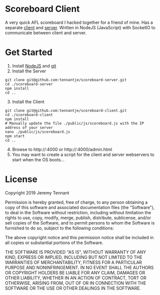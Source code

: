 # Scoreboard Client
A very quick AFL scoreboard I hacked together for a friend of mine. Has a separate [client](https://github.com/tennantje/scoreboard-client) and [server](https://github.com/tennantje/scoreboard-server). Written in NodeJS (JavaScript) with SocketIO to communicate between client and server.

# Get Started
1. Install [NodeJS](https://nodejs.org/en) and [git](https://git-scm.com/book/en/v2/Getting-Started-Installing-Git)
2. Install the Server
```
git clone git@github.com:tennantje/scoreboard-server.git
cd ./scoreboard-server
npm install
cd ..
```
3. Install the Client
```
git clone git@github.com:tennantje/scoreboard-client.git
cd ./scoreboard-client
npm install
# Manually update the file ./public/js/scoreboard.js with the IP address of your server
nano ./public/js/scoreboard.js
npm start
cd ..
```
4. Browse to http://<your-server-ip-address>:4000 or http://<your-server-ip-address>:4000/admin.html
5. You may want to create a script for the client and server webservers to start when the OS boots...

# License
Copyright 2019 Jeremy Tennant

Permission is hereby granted, free of charge, to any person obtaining a copy of this software and associated documentation files (the "Software"), to deal in the Software without restriction, including without limitation the rights to use, copy, modify, merge, publish, distribute, sublicense, and/or sell copies of the Software, and to permit persons to whom the Software is furnished to do so, subject to the following conditions:

The above copyright notice and this permission notice shall be included in all copies or substantial portions of the Software.

THE SOFTWARE IS PROVIDED "AS IS", WITHOUT WARRANTY OF ANY KIND, EXPRESS OR IMPLIED, INCLUDING BUT NOT LIMITED TO THE WARRANTIES OF MERCHANTABILITY, FITNESS FOR A PARTICULAR PURPOSE AND NONINFRINGEMENT. IN NO EVENT SHALL THE AUTHORS OR COPYRIGHT HOLDERS BE LIABLE FOR ANY CLAIM, DAMAGES OR OTHER LIABILITY, WHETHER IN AN ACTION OF CONTRACT, TORT OR OTHERWISE, ARISING FROM, OUT OF OR IN CONNECTION WITH THE SOFTWARE OR THE USE OR OTHER DEALINGS IN THE SOFTWARE.